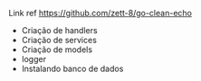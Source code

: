 Link ref https://github.com/zett-8/go-clean-echo


- Criação de handlers
- Criação de services
- Criação de models
- logger
- Instalando banco de dados